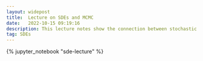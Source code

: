 ```yaml
---
layout: widepost
title:  Lecture on SDEs and MCMC
date:   2022-10-15 09:19:16
description: This lecture notes show the connection between stochastic diff eqs and Markov chain Monte Carlo
tag: SDEs
---
```


{% jupyter_notebook "sde-lecture" %}












